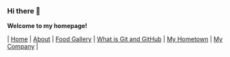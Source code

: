 ### Hi there 👋

<!--
**wendyjaya/wendyjaya** is a ✨ _special_ ✨ repository because its `README.md` (this file) appears on your GitHub profile.

Here are some ideas to get you started:

- 🔭 I’m currently working on ...
- 🌱 I’m currently learning ...
- 👯 I’m looking to collaborate on ...
- 🤔 I’m looking for help with ...
- 💬 Ask me about ...
- 📫 How to reach me: ...
- 😄 Pronouns: ...
- ⚡ Fun fact: ...
-->

**Welcome to my homepage!**

| [Home](https://wendyjaya.github.io/) | [About](https://wendyjaya.github.io/about.html) | [Food Gallery](https://wendyjaya.github.io/gallery.html) | [What is Git and GitHub](https://wendyjaya.github.io/whatis.html) | [My Hometown](https://wendyjaya.github.io/hometown.html) | [My Company](https://wendyjaya.github.io/hometown.html) |

